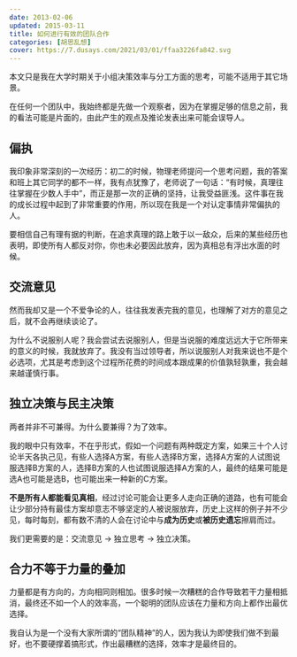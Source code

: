 ```yaml
---
date: 2013-02-06
updated: 2015-03-11
title: 如何进行有效的团队合作
categories: [胡思乱想]
cover: https://7.dusays.com/2021/03/01/ffaa3226fa842.svg
---
```


本文只是我在大学时期关于小组决策效率与分工方面的思考，可能不适用于其它场景。

在任何一个团队中，我始终都是先做一个观察者，因为在掌握足够的信息之前，我的看法可能是片面的，由此产生的观点及推论发表出来可能会误导人。

<!-- more -->

## 偏执

我印象非常深刻的一次经历：初二的时候，物理老师提问一个思考问题，我的答案和班上其它同学的都不一样，我有点犹豫了，老师说了一句话：“有时候，真理往往掌握在少数人手中”，而正是那一次的正确的坚持，让我受益匪浅。这件事在我的成长过程中起到了非常重要的作用，所以现在我是一个对认定事情非常偏执的人。

要相信自己有理有据的判断，在追求真理的路上敢于以一敌众，后来的某些经历也表明，即使所有人都反对你，你也未必要因此放弃，因为真相总有浮出水面的时候。


## 交流意见

然而我却又是一个不爱争论的人，往往我发表完我的意见，也理解了对方的意见之后，就不会再继续谈论了。

为什么不说服别人呢？我会尝试去说服别人，但是当说服的难度远远大于它所带来的意义的时候，我就放弃了。我没有当过领导者，所以说服别人对我来说也不是个必选项，尤其是考虑到这个过程所花费的时间成本跟成果的价值孰轻孰重，我会越来越谨慎行事。

## 独立决策与民主决策

两者并非不可兼得。为什么要兼得？为了效率。

我的眼中只有效率，不在乎形式，假如一个问题有两种既定方案，如果三十个人讨论半天各执己见，有些人选择A方案，有些人选择B方案，选择A方案的人试图说服选择B方案的人，选择B方案的人也试图说服选择A方案的人，最终的结果可能是选A也可能是选B，也可能出来一种新的C方案。

**不是所有人都能看见真相**，经过讨论可能会让更多人走向正确的道路，也有可能会让少部分持有最佳方案却意志不够坚定的人被说服放弃，历史上这样的例子并不少见，每时每刻，都有数不清的人会在讨论中与**成为历史**或**被历史遗忘**擦肩而过。

我们更需要的是：交流意见 -> 独立思考 -> 独立决策。

## 合力不等于力量的叠加

力量都是有方向的，方向相同则相加。很多时候一次糟糕的合作导致若干力量相抵消，最终还不如一个人的效率高，一个聪明的团队应该在力量和方向上都作出最优选择。

我自认为是一个没有大家所谓的“团队精神”的人，因为我认为即使我们做不到最好，也不要硬撑着搞形式，作出最糟糕的选择，效率才是最终目的。
